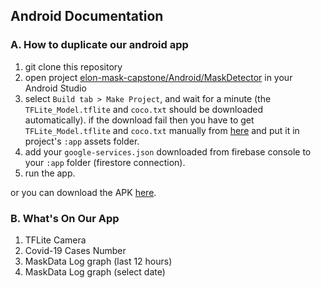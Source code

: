 ## Android Documentation

### A. How to duplicate our android app
1. git clone this repository
2. open project [elon-mask-capstone/Android/MaskDetector](https://github.com/ArtzS/elon-mask-capstone/tree/main/Android/MaskDetector) in your Android Studio
3. select `Build tab > Make Project`, and wait for a minute (the `TFLite_Model.tflite` and `coco.txt` should be downloaded automatically). if the download fail then you have to get `TFLite_Model.tflite` and `coco.txt` manually from [here](https://drive.google.com/file/d/10wp5v2aw8lVLLdQ0072JxyAc5BDIqZJ-/view?usp=sharing) and put it in project's `:app` assets folder.
4. add your `google-services.json` downloaded from firebase console to your `:app` folder (firestore connection). 
5. run the app.

or you can download the APK [here](https://drive.google.com/file/d/1Sm26ATzb3vJTfiqDck2nnsYLla8-qCjn/view?usp=sharing).


### B. What's On Our App
1. TFLite Camera
2. Covid-19 Cases Number
3. MaskData Log graph (last 12 hours)
4. MaskData Log graph (select date)
